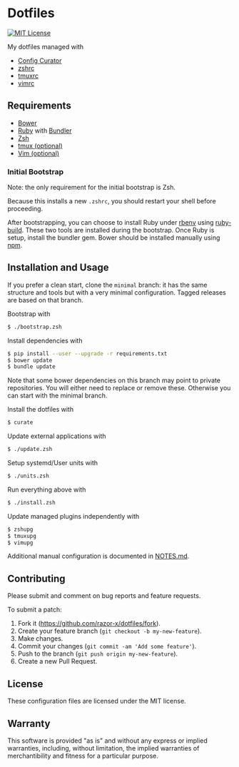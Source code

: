 # Dotfiles

[![MIT License](https://img.shields.io/badge/license-MIT-red.svg)](./LICENSE.txt)

My dotfiles managed with

- [Config Curator]
- [zshrc]
- [tmuxrc]
- [vimrc]

[Config Curator]: https://github.com/razor-x/config_curator
[tmuxrc]: https://github.com/razor-x/tmuxrc
[vimrc]: https://github.com/razor-x/vimrc
[zshrc]: https://github.com/razor-x/zshrc

## Requirements

* [Bower]
* [Ruby] with [Bundler]
* [Zsh]
* [tmux (optional)][tmux]
* [Vim (optional)][Vim]

### Initial Bootstrap

Note: the only requirement for the initial bootstrap is Zsh.

Because this installs a new `.zshrc`,
you should restart your shell before proceeding.

After bootstrapping, you can choose to install Ruby
under [rbenv] using [ruby-build].
These two tools are installed during the bootstrap.
Once Ruby is setup, install the bundler gem.
Bower should be installed manually using [npm].

[Bower]: http://bower.io/
[Bundler]: http://bundler.io/
[npm]: https://www.npmjs.com/
[rbenv]: https://github.com/sstephenson/rbenv
[Ruby]: https://www.ruby-lang.org/
[ruby-build]: https://github.com/sstephenson/ruby-build
[tmux]: http://tmux.sourceforge.net/
[Vim]: http://www.vim.org/
[Zsh]: http://www.zsh.org/

## Installation and Usage

If you prefer a clean start, clone the `minimal` branch:
it has the same structure and tools but with
a very minimal configuration.
Tagged releases are based on that branch.

Bootstrap with

```bash
$ ./bootstrap.zsh
```

Install dependencies with

```bash
$ pip install --user --upgrade -r requirements.txt
$ bower update
$ bundle update
```

Note that some bower dependencies on this branch
may point to private repositories.
You will either need to replace or remove these.
Otherwise you can start with the minimal branch.

Install the dotfiles with

```bash
$ curate
```

Update external applications with

```bash
$ ./update.zsh
```

Setup systemd/User units with

```bash
$ ./units.zsh
```

Run everything above with

```bash
$ ./install.zsh
```

Update managed plugins independently with

```bash
$ zshupg
$ tmuxupg
$ vimupg
```

Additional manual configuration is documented in
[NOTES.md](./NOTES.md).

## Contributing

Please submit and comment on bug reports and feature requests.

To submit a patch:

1. Fork it (https://github.com/razor-x/dotfiles/fork).
2. Create your feature branch (`git checkout -b my-new-feature`).
3. Make changes.
4. Commit your changes (`git commit -am 'Add some feature'`).
5. Push to the branch (`git push origin my-new-feature`).
6. Create a new Pull Request.

## License

These configuration files are licensed under the MIT license.

## Warranty

This software is provided "as is" and without any express or
implied warranties, including, without limitation, the implied
warranties of merchantibility and fitness for a particular
purpose.
